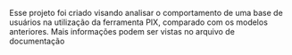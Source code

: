 Esse projeto foi criado visando analisar o comportamento de uma base de usuários na utilização da ferramenta PIX, comparado com os modelos anteriores.
Mais informações podem ser vistas no arquivo de documentação
